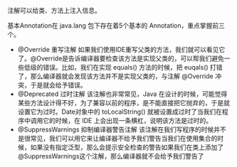 注解可以给类、方法上注入信息。

基本Annotation在 java.lang 包下存在着5个基本的 Annotation，重点掌握前三个。

- @Override 重写注解
  如果我们使用IDE重写父类的方法，我们就可以看见它了。@Override是告诉编译器要检查该方法是实现父类的，可以帮我们避免一些低级的错误。比如，我们在实现 equals() 方法的时候，把 euqals() 打错了，那么编译器就会发现该方法并不是实现父类的，与注解 @Override 冲突，于是就会给予错误。
- @Deprecated 过时注解
  该注解也非常常见，Java 在设计的时候，可能觉得某些方法设计得不好，为了兼容以前的程序，是不能直接把它抛弃的，于是就设置它为过时。Date对象中的 toLocalString() 就被设置成过时了当我们在程序中调用它的时候，在 IDE 上会出现一条横杠，说明该方法是过时的。
- @SuppressWarnings 抑制编译器警告注解
  该注解在我们写程序的时候并不是很常见，我们可以用它来让编译器不给予我们警告当我们在使用集合的时候，如果没有指定泛型，那么会提示安全检查的警告如果我们在类上添加了@SuppressWarnings这个注解，那么编译器就不会给予我们警告了

